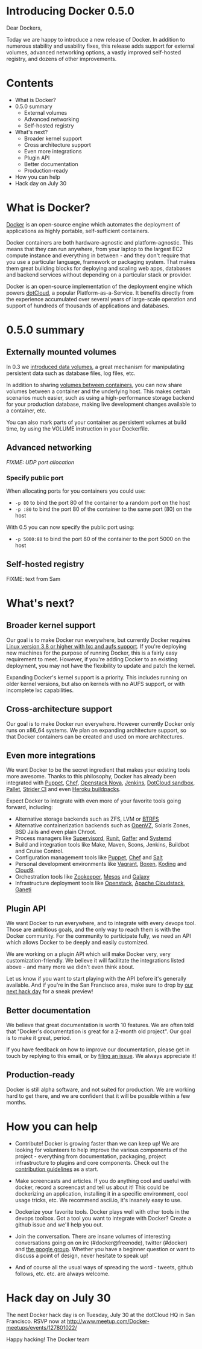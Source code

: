 Introducing Docker 0.5.0
========================

Dear Dockers,

Today we are happy to introduce a new release of Docker. In addition to numerous stability and usability fixes, this release adds support for external volumes, advanced networking options, a vastly improved self-hosted registry, and dozens of other improvements.

Contents
========

* What is Docker?
* 0.5.0 summary
  * External volumes
  * Advanced networking
  * Self-hosted registry
* What's next?
  * Broader kernel support
  * Cross architecture support
  * Even more integrations
  * Plugin API
  * Better documentation
  * Production-ready
* How you can help
* Hack day on July 30


What is Docker?
===============

[Docker](http://docker.io) is an open-source engine which automates the deployment of applications as highly portable, self-sufficient containers.

Docker containers are both hardware-agnostic and platform-agnostic. This means that they can run anywhere, from your laptop to the largest EC2 compute instance and everything in between - and they don't require that you use a particular language, framework or packaging system. That makes them great building blocks for deploying and scaling web apps, databases and backend services without depending on a particular stack or provider.

Docker is an open-source implementation of the deployment engine which powers [dotCloud](http://www.dotcloud.com), a popular Platform-as-a-Service. It benefits directly from the experience accumulated over several years of large-scale operation and support of hundreds of thousands of applications and databases.


0.5.0 summary
=============


Externally mounted volumes
--------------------------

In 0.3 we [introduced data volumes](https://github.com/dotcloud/docker/wiki/Docker-0.3.0-release-note%2C-May-6-2013#data-volumes), a great mechanism for manipulating persistent data such as database files, log files, etc.

In addition to sharing [volumes between containers](http://docs.docker.io/en/latest/examples/couchdb_data_volumes.html), you can now share volumes between a container and the underlying host. This makes certain scenarios much easier, such as using a high-performance storage backend for your production database, making live development changes available to a container, etc.

You can also mark parts of your container as persistent volumes at build time, by using the VOLUME instruction in your Dockerfile.

Advanced networking
-------------------

*FIXME: UDP port allocation*

### Specify public port
When allocating ports for you containers you could use:
- `-p 80` to bind the port 80 of the container to a random port on the host
- `-p :80` to bind the port 80 of the container to the same port (80) on the host

With 0.5 you can now specify the public port using:
- `-p 5000:80` to bind the port 80 of the container to the port 5000 on the host

Self-hosted registry
---------------------

FIXME: text from Sam


What's next?
============

Broader kernel support
----------------------

Our goal is to make Docker run everywhere, but currently Docker requires [Linux version 3.8 or higher with lxc and aufs support](http://docs.docker.io/en/latest/installation/kernel.html). If you're deploying new machines for the purpose of running Docker, this is a fairly easy requirement to meet. However, if you're adding Docker to an existing deployment, you may not have the flexibility to update and patch the kernel.

Expanding Docker's kernel support is a priority. This includes running on older kernel versions, but also on kernels with no AUFS support, or with incomplete lxc capabilities.


Cross-architecture support
--------------------------

Our goal is to make Docker run everywhere. However currently Docker only runs on x86_64 systems. We plan on expanding architecture support, so that Docker containers can be created and used on more architectures.


Even more integrations
----------------------

We want Docker to be the secret ingredient that makes your existing tools more awesome. Thanks to this philosophy, Docker has already been integrated with [Puppet](http://forge.puppetlabs.com/garethr/docker),  [Chef](http://www.opscode.com/chef), [Openstack Nova](https://github.com/dotcloud/openstack-docker), [Jenkins](https://github.com/georgebashi/jenkins-docker-plugin), [DotCloud sandbox](http://github.com/dotcloud/sandbox), [Pallet](https://github.com/pallet/pallet-docker), [Strider CI](http://blog.frozenridge.co/next-generation-continuous-integration-deployment-with-dotclouds-docker-and-strider/) and even [Heroku buildpacks](https://github.com/progrium/buildstep).

Expect Docker to integrate with even more of your favorite tools going forward, including:

* Alternative storage backends such as ZFS, LVM or [BTRFS](github.com/dotcloud/docker/issues/443)
* Alternative containerization backends such as [OpenVZ](http://openvz.org), Solaris Zones, BSD Jails and even plain Chroot.
* Process managers like [Supervisord](http://supervisord.org/), [Runit](http://smarden.org/runit/), [Gaffer](https://gaffer.readthedocs.org/en/latest/#gaffer) and [Systemd](http://www.freedesktop.org/wiki/Software/systemd/)
* Build and integration tools like Make, Maven, Scons, Jenkins, Buildbot and Cruise Control.
* Configuration management tools like [Puppet](http://puppetlabs.com), [Chef](http://www.opscode.com/chef/) and [Salt](http://saltstack.org)
* Personal development environments like [Vagrant](http://vagrantup.com), [Boxen](http://boxen.github.com/), [Koding](http://koding.com) and [Cloud9](http://c9.io).
* Orchestration tools like [Zookeeper](http://zookeeper.apache.org/), [Mesos](http://incubator.apache.org/mesos/) and [Galaxy](https://github.com/ning/galaxy)
* Infrastructure deployment tools like [Openstack](http://openstack.org), [Apache Cloudstack](http://apache.cloudstack.org), [Ganeti](https://code.google.com/p/ganeti/)


Plugin API
----------

We want Docker to run everywhere, and to integrate with every devops tool. Those are ambitious goals, and the only way to reach them is with the Docker community. For the community to participate fully, we need an API which allows Docker to be deeply and easily customized.

We are working on a plugin API which will make Docker very, very customization-friendly. We believe it will facilitate the integrations listed above - and many more we didn't even think about.

Let us know if you want to start playing with the API before it's generally available. And if you're in the San Francisco area, make sure to drop by [our next hack day](http://www.meetup.com/Docker-meetups/events/127801022/) for a sneak preview!


Better documentation
--------------------

We believe that great documentation is worth 10 features. We are often told that "Docker's documentation is great for a 2-month old project". Our goal is to make it great, period.

If you have feedback on how to improve our documentation, please get in touch by replying to this email, or by [filing an issue](https://github.com/dotcloud/docker/issues). We always appreciate it!


Production-ready
----------------

Docker is still alpha software, and not suited for production. We are working hard to get there, and we are confident that it will be possible within a few months.




How you can help
==============

* Contribute! Docker is growing faster than we can keep up! We are looking for volunteers to help improve the various components of the project - everything from documentation, packaging, project infrastructure to plugins and core components. Check out the [contribution guidelines](https://github.com/dotcloud/docker/blob/master/CONTRIBUTING.md) as a start.

* Make screencasts and articles. If you do anything cool and useful with docker, record a screencast and tell us about it! This could be dockerizing an application, installing it in a specific environment, cool usage tricks, etc. We recommend ascii.io, it's insanely easy to use.

* Dockerize your favorite tools. Docker plays well with other tools in the devops toolbox. Got a tool you want to integrate with Docker? Create a github issue and we'll help you out.

* Join the conversation. There are insane volumes of interesting conversations going on on irc
(#docker@freenode), twitter (#docker) and [the google group](https://groups.google.com/forum/?fromgroups#!forum/docker-club). Whether you have a beginner question or want to discuss a point of design, never hesitate to speak up!

* And of course all the usual ways of spreading the word - tweets, github follows, etc. etc. are always welcome.



Hack day on July 30
====================

The next Docker hack day is on Tuesday, July 30 at the dotCloud HQ in San Francisco. RSVP now at http://www.meetup.com/Docker-meetups/events/127801022/


Happy hacking!
The Docker team
